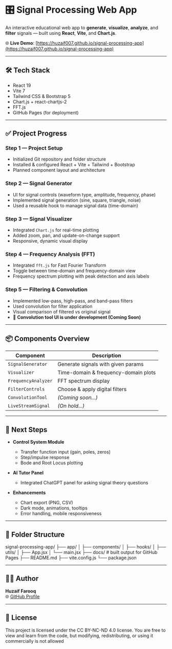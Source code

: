 # 🎛️ Signal Processing Web App

An interactive educational web app to **generate**, **visualize**, **analyze**, and **filter** signals — built using **React**, **Vite**, and **Chart.js**.

🌐 **Live Demo**: [https://huzaif007.github.io/signal-processing-app](https://huzaif007.github.io/signal-processing-app)

---

## 🛠️ Tech Stack

- React 19
- Vite 7
- Tailwind CSS & Bootstrap 5
- Chart.js + react-chartjs-2
- FFT.js
- GitHub Pages (for deployment)

---

## ✅ Project Progress

### Step 1 — Project Setup
- Initialized Git repository and folder structure
- Installed & configured React + Vite + Tailwind + Bootstrap
- Planned component layout and architecture

### Step 2 — Signal Generator
- UI for signal controls (waveform type, amplitude, frequency, phase)
- Implemented signal generation (sine, square, triangle, noise)
- Used a reusable hook to manage signal data (time-domain)

### Step 3 — Signal Visualizer
- Integrated `Chart.js` for real-time plotting
- Added zoom, pan, and update-on-change support
- Responsive, dynamic visual display

### Step 4 — Frequency Analysis (FFT)
- Integrated `fft.js` for Fast Fourier Transform
- Toggle between time-domain and frequency-domain view
- Frequency spectrum plotting with peak detection and axis labels

### Step 5 — Filtering & Convolution
- Implemented low-pass, high-pass, and band-pass filters
- Used convolution for filter application
- Visual comparison of filtered vs original signal
- 🔧 **Convolution tool UI is under development (Coming Soon)**

---

## 📦 Components Overview

| Component           | Description                          |
|---------------------|--------------------------------------|
| `SignalGenerator`   | Generate signals with given params   |
| `Visualizer`        | Time-domain & frequency-domain plots |
| `FrequencyAnalyzer` | FFT spectrum display                 |
| `FilterControls`    | Choose & apply digital filters       |
| `ConvolutionTool`   | *(Coming soon...)*                   |
| `LiveStreamSignal`  | *(On hold...)*                       |

---

## 🔄 Next Steps

- **Control System Module**  
  - Transfer function input (gain, poles, zeros)  
  - Step/impulse response  
  - Bode and Root Locus plotting

- **AI Tutor Panel**  
  - Integrated ChatGPT panel for asking signal theory questions

- **Enhancements**  
  - Chart export (PNG, CSV)  
  - Dark mode, animations, tooltips  
  - Error handling, mobile responsiveness

---

## 📁 Folder Structure
signal-processing-app/
├── app/
│ ├── components/
│ ├── hooks/
│ ├── utils/
│ ├── App.jsx
│ └── main.jsx
├── docs/ # built output for GitHub Pages
├── README.md
├── vite.config.js
└── package.json

---

## 🧑‍💻 Author

**Huzaif Farooq**  
🌐 [GitHub Profile](https://github.com/huzaif007)

---

## 📜 License

This project is licensed under the CC BY-NC-ND 4.0 license.
You are free to view and learn from the code, but modifying, redistributing, or using it commercially is not allowed